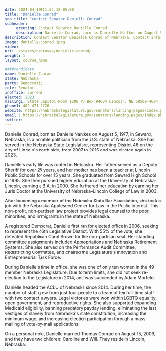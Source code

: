 ```yaml
---
date: 2024-04-19T11:54:12-05:00
title: "Danielle Conrad"
seo_title: "contact Senator Danielle Conrad"
subheader:
     greeting: Contact Senator Danielle Conrad
     description: Danielle Conrad, born as Danielle Nantkes on August 5, 1977, in Seward, Nebraska, is a notable politician from the U.S. state of Nebraska. She has served in the Nebraska State Legislature, representing District 46 on the city of Lincoln's north side, from 2007 to 2015 and was elected again in 2023.
description: Contact Senator Danielle Conrad of Nebraska. Contact information for Danielle Conrad includes email address, phone number, and mailing address.
image: danielle-conrad.jpeg
video:
url:  /states/nebraska/danielle-conrad/
weight: 1
layout: course_home

####candidate
name: Danielle Conrad
state: Nebraska
party: Democratic
role: Senator
inoffice: current
elected: 2023
mailing1: State Capitol Room 1206 PO Box 94604 Lincoln, NE 68509-4604
phone1: 402-471-2720
website: https://nebraskalegislature.gov/senators/landing-pages/index.php?District=46/
email : https://nebraskalegislature.gov/senators/landing-pages/index.php?District=46/
twitter:
---
```


Danielle Conrad, born as Danielle Nantkes on August 5, 1977, in Seward, Nebraska, is a notable politician from the U.S. state of Nebraska. She has served in the Nebraska State Legislature, representing District 46 on the city of Lincoln's north side, from 2007 to 2015 and was elected again in 2023.

Danielle's early life was rooted in Nebraska. Her father served as a Deputy Sheriff for over 25 years, and her mother has been a teacher at Lincoln Public Schools for over 15 years. She graduated from Seward High School in 1995. She then pursued higher education at the University of Nebraska-Lincoln, earning a B.A. in 2000. She furthered her education by earning her Juris Doctor at the University of Nebraska–Lincoln College of Law in 2003.

After becoming a member of the Nebraska State Bar Association, she took a job with the Nebraska Appleseed Center for Law in the Public Interest. This non-profit, non-partisan law project provides legal counsel to the poor, minorities, and immigrants in the state of Nebraska.

A registered Democrat, Danielle first ran for elected office in 2006, seeking to represent the 46th Legislative District. With 55% of the vote, she defeated Republican Carol Brown for the non-partisan seat. Her standing committee assignments included Appropriations and Nebraska Retirement Systems. She also served on the Performance Audit Committee, Redistricting Committee, and chaired the Legislature's Innovation and Entrepreneurial Task Force.

During Danielle's time in office, she was one of only ten women in the 49-member Nebraska Legislature. Due to term limits, she did not seek re-election to the Legislature in 2014, and was succeeded by Adam Morfeld.

Danielle headed the ACLU of Nebraska since 2014. During her time, the number of staff grew from just four people to a team of ten full-time staff with two contact lawyers. Legal victories were won within LGBTQ equality, open government, and reproductive rights. She also supported expanding Medicaid eligibility, banning predatory payday lending, eliminating the last vestiges of slavery from Nebraska's state constitution, increasing the minimum wage, and increasing election participation through a mass mailing of vote-by-mail applications.

On a personal note, Danielle married Thomas Conrad on August 15, 2009, and they have two children: Caroline and Will. They reside in Lincoln, Nebraska.
